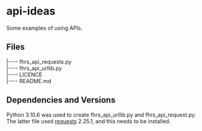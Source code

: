 # api-ideas
Some examples of using APIs.

## Files
|---- fhrs_api_requests.py<br/>
|---- fhrs_api_urllib.py<br/>
|---- LICENCE<br/>
|---- README.md<br/>

## Dependencies and Versions

Python 3.10.6 was used to create fhrs_api_urllib.py and fhrs_api_request.py. The latter file used [requests](https://requests.readthedocs.io/en/latest/) 2.25.1, and this needs to be installed.
